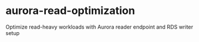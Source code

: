 # aurora-read-optimization
Optimize read-heavy workloads with Aurora reader endpoint and RDS writer setup
